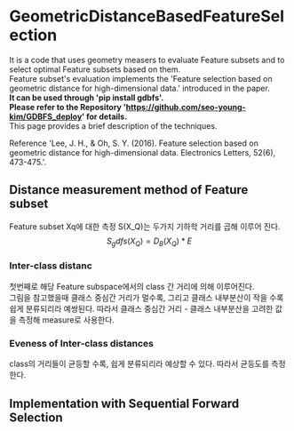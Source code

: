 # GeometricDistanceBasedFeatureSelection
It is a code that uses geometry measers to evaluate Feature subsets and to select optimal Feature subsets based on them.  
Feature subset's evaluation implements the 'Feature selection based on geometric distance for high-dimensional data.' introduced in the paper.  
__It can be used through 'pip install gdbfs'.  
Please refer to the Repository 'https://github.com/seo-young-kim/GDBFS_deploy' for details.__  
This page provides a brief description of the techniques.  

Reference 'Lee, J. H., & Oh, S. Y. (2016).
Feature selection based on geometric distance for high-dimensional data. Electronics Letters, 52(6), 473-475.'.  

## Distance measurement method of Feature subset
Feature subset Xq에 대한 측정 S(X_Q)는 두가지 기하학 거리를 곱해 이루어 진다.  
$$S_gdfs(X_Q) = D_B(X_Q) * E $$
### Inter-class distanc
첫번째로 해당 Feature subspace에서의 class 간 거리에 의해 이루어진다.  
그림을 참고했을때 클래스 중심간 거리가 멀수록, 그리고 클래스 내부분산이 작을 수록 쉽게 분류되리라 예쌍된다.
따라서 클래스 중심간 거리 - 클래스 내부분산을 고려한 값을 측정해 measure로 사용한다.

### Eveness of Inter-class distances
class의 거리들이 균등할 수록, 쉽게 분류되리라 예상할 수 있다.
따라서 균등도를 측정한다.

## Implementation with Sequential Forward Selection

